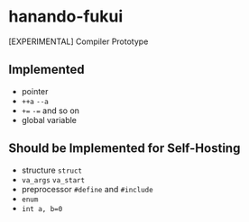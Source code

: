 # hanando-fukui
[EXPERIMENTAL] Compiler Prototype

## Implemented
* pointer
* `++a` `--a`
* `+=` `-=` and so on
* global variable

## Should be Implemented for Self-Hosting
* structure `struct`
* `va_args` `va_start`
* preprocessor `#define` and `#include`
* `enum`
* `int a, b=0`
